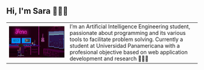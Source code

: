 ## Hi, I'm Sara 👩🏽‍💻
<!-- <div>
    <div>
        <p align="center">
            <img src="background.png" width="80%" />
        </p>    
    </div>

    <div>
        <h1>hola</h1>
    </div>
</div> -->
<table>
<tr>
</tr>
<tr>
<td>
    <img src="background.png"  width="120%"/>
</td>
<td>
    I’m an Artificial Intelligence Engineering
                    student, passionate about
                    programming and its various tools to
                    facilitate problem solving. Currently a
                    student at Universidad Panamericana
                    with a profesional objective based on
                    web application development and
                    research 👩🏽‍💻
</td>
</tr>
</table>